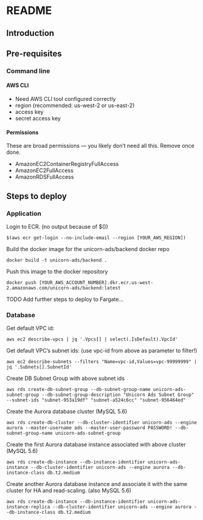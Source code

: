 # README

## Introduction

## Pre-requisites

### Command line

#### AWS CLI

* Need AWS CLI tool configured correctly
* region (recommended: us-west-2 or us-east-2)
* access key
* secret access key 

#### Permissions 

These are broad permissions — you likely don’t need all this. Remove once done.

* AmazonEC2ContainerRegistryFullAccess
* AmazonEC2FullAccess
* AmazonRDSFullAccess


## Steps to deploy

### Application

Login to ECR. (no output because of $())

```
$(aws ecr get-login --no-include-email --region [YOUR_AWS_REGION])
```

Build the docker image for the unicorn-ads/backend docker repo

```
docker build -t unicorn-ads/backend .
```

Push this image to the docker repository

```
docker push [YOUR_AWS_ACCOUNT_NUMBER].dkr.ecr.us-west-2.amazonaws.com/unicorn-ads/backend:latest
```

TODO Add further steps to deploy to Fargate...

### Database

Get default VPC id:

```
aws ec2 describe-vpcs | jq '.Vpcs[] | select(.IsDefault).VpcId'
```

Get default VPC’s subnet ids: (use vpc-id from above as parameter to filter!)

```
aws ec2 describe-subnets --filters "Name=vpc-id,Values=vpc-99999999" | jq '.Subnets[].SubnetId'
```

Create DB Subnet Group with above subnet ids

```
aws rds create-db-subnet-group --db-subnet-group-name unicorn-ads-subnet-group --db-subnet-group-description "Unicorn Ads Subnet Group" --subnet-ids "subnet-953a19df" "subnet-a524c6cc" "subnet-956464ed"
```

Create the Aurora database cluster (MySQL 5.6)

```
aws rds create-db-cluster --db-cluster-identifier unicorn-ads --engine aurora --master-username ads --master-user-password PASSWORD! --db-subnet-group-name unicorn-ads-subnet-group
```

Create the first Aurora database instance associated with above cluster (MySQL 5.6)

```
aws rds create-db-instance --db-instance-identifier unicorn-ads-instance --db-cluster-identifier unicorn-ads --engine aurora --db-instance-class db.t2.medium
```

Create another Aurora database instance and associate it with the same cluster for HA and read-scaling. (also MySQL 5.6)

```
aws rds create-db-instance --db-instance-identifier unicorn-ads-instance-replica --db-cluster-identifier unicorn-ads --engine aurora --db-instance-class db.t2.medium
```

